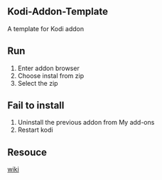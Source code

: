 ## Kodi-Addon-Template

A template for Kodi addon

## Run

1. Enter addon browser
2. Choose instal from zip
3. Select the zip

## Fail to install

1. Uninstall the previous addon from My add-ons
2. Restart kodi

## Resouce

[wiki](https://kodi.wiki/view/Add-on_development)